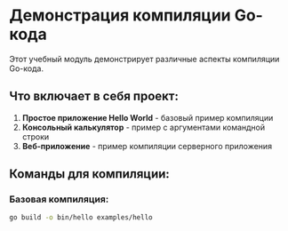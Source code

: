 # Демонстрация компиляции Go-кода

Этот учебный модуль демонстрирует различные аспекты компиляции Go-кода.

## Что включает в себя проект:

1. **Простое приложение Hello World** - базовый пример компиляции
2. **Консольный калькулятор** - пример с аргументами командной строки
3. **Веб-приложение** - пример компиляции серверного приложения

## Команды для компиляции:

### Базовая компиляция:
```bash
go build -o bin/hello examples/hello